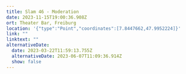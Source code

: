 ```yaml
---
title: Slam 46 - Moderation
date: 2023-11-15T19:00:36.908Z
ort: Theater Bar, Freiburg
location: '{"type":"Point","coordinates":[7.8447662,47.9952224]}'
link: ""
linktext: ""
alternativeDate:
  date: 2023-03-22T11:59:13.755Z
  alternativeDate: 2023-06-07T11:09:36.914Z
  show: false
---
```


